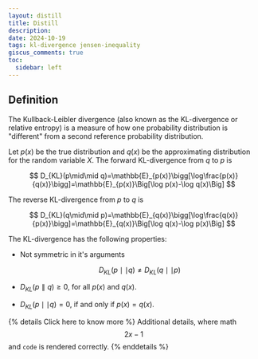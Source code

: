 ```yaml
---
layout: distill
title: Distill
description:
date: 2024-10-19
tags: kl-divergence jensen-inequality
giscus_comments: true
toc:
  sidebar: left
---
```


## Definition

The Kullback-Leibler divergence (also known as the KL-divergence or relative entropy) is a measure of how one probability distribution is "different" from a second reference probability distribution.

Let $p(x)$ be the true distribution and $q(x)$ be the approximating distribution for the random variable $X$. The forward KL-divergence from $q$ to $p$ is

$$
D_{KL}(p\mid\mid q)=\mathbb{E}_{p(x)}\bigg[\log\frac{p(x)}{q(x)}\bigg]=\mathbb{E}_{p(x)}\Big[\log p(x)-\log q(x)\Big]
$$

The reverse KL-divergence from $p$ to $q$ is

$$
D_{KL}(q\mid\mid p)=\mathbb{E}_{q(x)}\bigg[\log\frac{q(x)}{p(x)}\bigg]=\mathbb{E}_{q(x)}\Big[\log q(x)-\log p(x)\Big]
$$

The KL-divergence has the following properties:

- Not symmetric in it's arguments

  $$
  D_{KL}(p\mid\mid q)\neq D_{KL}(q\mid\mid p)
  $$

- $D_{KL}(p\parallel q)\geq0$, for all $p(x)$ and $q(x)$.

- $D_{KL}(p\mid\mid q)=0$, if and only if $p(x)=q(x)$.

{% details Click here to know more %}
Additional details, where math $$ 2x - 1 $$ and `code` is rendered correctly.
{% enddetails %}
